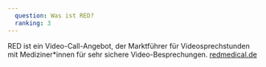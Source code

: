 ```yaml
---
  question: Was ist RED?
  ranking: 3
---
```


RED ist ein Video-Call-Angebot, der Marktführer für Videosprechstunden mit Mediziner\*innen für sehr sichere Video-Besprechungen. [redmedical.de](https://www.redmedical.de/)
